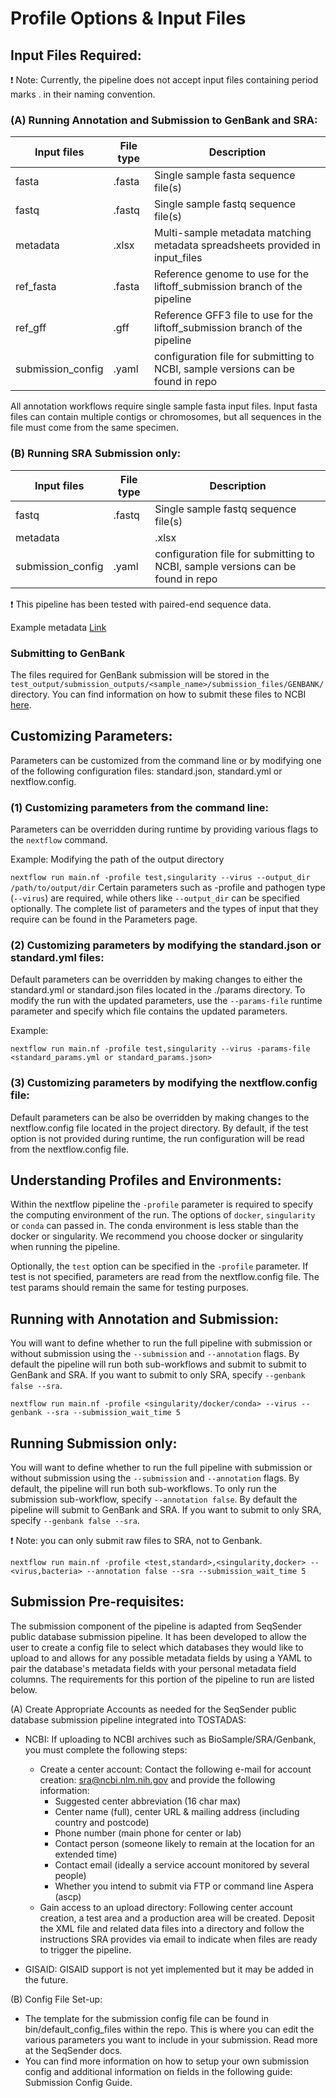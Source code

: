 # Profile Options & Input Files

## Input Files Required:
❗ Note: Currently, the pipeline does not accept input files containing period marks . in their naming convention.

### (A) Running Annotation and Submission to GenBank and SRA:
|Input files	|File type	|Description|
|---------------|-----------|-----------|
|fasta	|.fasta	|Single sample fasta sequence file(s)|
|fastq	|.fastq	|Single sample fastq sequence file(s)|
|metadata	|.xlsx	|Multi-sample metadata matching metadata spreadsheets provided in input_files|
|ref_fasta	|.fasta	|Reference genome to use for the liftoff_submission branch of the pipeline|
|ref_gff	|.gff	|Reference GFF3 file to use for the liftoff_submission branch of the pipeline|
|submission_config	|.yaml	|configuration file for submitting to NCBI, sample versions can be found in repo|

All annotation workflows require single sample fasta input files. Input fasta files can contain multiple contigs or chromosomes, but all sequences in the file must come from the same specimen.

### (B) Running SRA Submission only:
|Input files	|File type	|Description|
|---|---|---|
|fastq	|.fastq	|Single sample fastq sequence file(s)|
|metadata|	|.xlsx	|Multi-sample metadata matching metadata spreadsheets provided in input_files|
|submission_config	|.yaml	|configuration file for submitting to NCBI, sample versions can be found in repo|

❗ This pipeline has been tested with paired-end sequence data.

Example metadata [Link](https://github.com/CDCgov/tostadas/blob/bb47dce749eada90f3c879a3e373a2e27c36eca4/assets/sample_metadata/MPXV_metadata_Sample_Run_1.xlsx)

### Submitting to GenBank
The files required for GenBank submission will be stored in the `test_output/submission_outputs/<sample_name>/submission_files/GENBANK/` directory. You can find information on how to submit these files to NCBI [here](https://submit.ncbi.nlm.nih.gov/).

## Customizing Parameters:
Parameters can be customized from the command line or by modifying one of the following configuration files: standard.json, standard.yml or nextflow.config.

### (1) Customizing parameters from the command line:
Parameters can be overridden during runtime by providing various flags to the `nextflow` command.

Example: Modifying the path of the output directory

`nextflow run main.nf -profile test,singularity --virus --output_dir /path/to/output/dir`
Certain parameters such as -profile and pathogen type (`--virus`) are required, while others like `--output_dir` can be specified optionally. The complete list of parameters and the types of input that they require can be found in the Parameters page.

### (2) Customizing parameters by modifying the standard.json or standard.yml files:
Default parameters can be overridden by making changes to either the standard.yml or standard.json files located in the ./params directory. To modify the run with the updated parameters, use the `--params-file` runtime parameter and specify which file contains the updated parameters.

Example:

`nextflow run main.nf -profile test,singularity --virus -params-file <standard_params.yml or standard_params.json>`
### (3) Customizing parameters by modifying the nextflow.config file:
Default parameters can be also be overridden by making changes to the nextflow.config file located in the project directory. By default, if the test option is not provided during runtime, the run configuration will be read from the nextflow.config file.

## Understanding Profiles and Environments:
Within the nextflow pipeline the `-profile` parameter is required to specify the computing environment of the run. The options of `docker`, `singularity` or `conda` can passed in. The conda environment is less stable than the docker or singularity. We recommend you choose docker or singularity when running the pipeline.

Optionally, the `test` option can be specified in the `-profile` parameter. If test is not specified, parameters are read from the nextflow.config file. The test params should remain the same for testing purposes.

## Running with Annotation and Submission:
You will want to define whether to run the full pipeline with submission or without submission using the `--submission` and `--annotation` flags. By default the pipeline will run both sub-workflows and submit to submit to GenBank and SRA. If you want to submit to only SRA, specify `--genbank false --sra`.

`nextflow run main.nf -profile <singularity/docker/conda> --virus --genbank --sra --submission_wait_time 5`
## Running Submission only:
You will want to define whether to run the full pipeline with submission or without submission using the `--submission` and `--annotation` flags. By default, the pipeline will run both sub-workflows. To only run the submission sub-workflow, specify `--annotation false`.  By default the pipeline will submit to GenBank and SRA. If you want to submit to only SRA, specify `--genbank false --sra`.

❗ Note: you can only submit raw files to SRA, not to Genbank.

`nextflow run main.nf -profile <test,standard>,<singularity,docker> --<virus,bacteria> --annotation false --sra --submission_wait_time 5`
## Submission Pre-requisites:
The submission component of the pipeline is adapted from SeqSender public database submission pipeline. It has been developed to allow the user to create a config file to select which databases they would like to upload to and allows for any possible metadata fields by using a YAML to pair the database's metadata fields with your personal metadata field columns. The requirements for this portion of the pipeline to run are listed below.

(A) Create Appropriate Accounts as needed for the SeqSender public database submission pipeline integrated into TOSTADAS:

* NCBI: If uploading to NCBI archives such as BioSample/SRA/Genbank, you must complete the following steps:

    * Create a center account: Contact the following e-mail for account creation: sra@ncbi.nlm.nih.gov  and provide the following information:
        * Suggested center abbreviation (16 char max)
        * Center name (full), center URL & mailing address (including country and postcode)
        * Phone number (main phone for center or lab)
        * Contact person (someone likely to remain at the location for an extended time)
        * Contact email (ideally a service account monitored by several people)
        * Whether you intend to submit via FTP or command line Aspera (ascp)
    * Gain access to an upload directory: Following center account creation, a test area and a production area will be created. Deposit the XML file and related data files into a directory and follow the instructions SRA provides via email to indicate when files are ready to trigger the pipeline.
* GISAID: GISAID support is not yet implemented but it may be added in the future.

(B) Config File Set-up:

* The template for the submission config file can be found in bin/default_config_files within the repo. This is where you can edit the various parameters you want to include in your submission. Read more at the SeqSender docs.
* You can find more information on how to setup your own submission config and additional information on fields in the following guide: Submission Config Guide.
